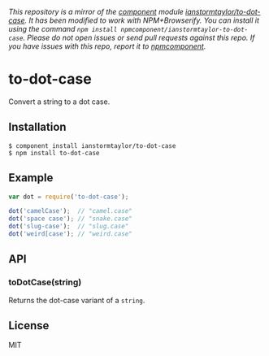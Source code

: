 *This repository is a mirror of the [component](http://component.io) module [ianstormtaylor/to-dot-case](http://github.com/ianstormtaylor/to-dot-case). It has been modified to work with NPM+Browserify. You can install it using the command `npm install npmcomponent/ianstormtaylor-to-dot-case`. Please do not open issues or send pull requests against this repo. If you have issues with this repo, report it to [npmcomponent](https://github.com/airportyh/npmcomponent).*
# to-dot-case

  Convert a string to a dot case.

## Installation

    $ component install ianstormtaylor/to-dot-case
    $ npm install to-dot-case

## Example

```js
var dot = require('to-dot-case');

dot('camelCase');  // "camel.case"
dot('space case'); // "snake.case"
dot('slug-case');  // "slug.case"
dot('weird[case'); // "weird.case"
```

## API

### toDotCase(string)
  
  Returns the dot-case variant of a `string`.

## License

  MIT
